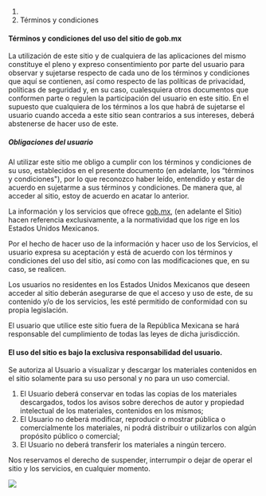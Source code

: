 1. [](https://www.gob.mx/)
2. Términos y condiciones

#### Términos y condiciones del uso del sitio de gob.mx

La utilización de este sitio y de cualquiera de las aplicaciones del mismo constituye el pleno y expreso consentimiento por parte del usuario para observar y sujetarse respecto de cada uno de los términos y condiciones que aquí se contienen, así como respecto de las políticas de privacidad, políticas de seguridad y, en su caso, cualesquiera otros documentos que conformen parte o regulen la participación del usuario en este sitio. En el supuesto que cualquiera de los términos a los que habrá de sujetarse el usuario cuando acceda a este sitio sean contrarios a sus intereses, deberá abstenerse de hacer uso de este.

##### Obligaciones del usuario

Al utilizar este sitio me obligo a cumplir con los términos y condiciones de su uso, establecidos en el presente documento (en adelante, los “términos y condiciones"), por lo que reconozco haber leído, entendido y estar de acuerdo en sujetarme a sus términos y condiciones. De manera que, al acceder al sitio, estoy de acuerdo en acatar lo anterior.

La información y los servicios que ofrece [gob.mx](http://www.gob.mx/), (en adelante el Sitio) hacen referencia exclusivamente, a la normatividad que los rige en los Estados Unidos Mexicanos.

Por el hecho de hacer uso de la información y hacer uso de los Servicios, el usuario expresa su aceptación y está de acuerdo con los términos y condiciones del uso del sitio, así como con las modificaciones que, en su caso, se realicen.

Los usuarios no residentes en los Estados Unidos Mexicanos que deseen acceder al sitio deberán asegurarse de que el acceso y uso de este, de su contenido y/o de los servicios, les esté permitido de conformidad con su propia legislación.

El usuario que utilice este sitio fuera de la República Mexicana se hará responsable del cumplimiento de todas las leyes de dicha jurisdicción.

#### El uso del sitio es bajo la exclusiva responsabilidad del usuario.

Se autoriza al Usuario a visualizar y descargar los materiales contenidos en el sitio solamente para su uso personal y no para un uso comercial.

1. El Usuario deberá conservar en todas las copias de los materiales descargados, todos los avisos sobre derechos de autor y propiedad intelectual de los materiales, contenidos en los mismos;
2. El Usuario no deberá modificar, reproducir o mostrar pública o comercialmente los materiales, ni podrá distribuir o utilizarlos con algún propósito público o comercial;
3. El Usuario no deberá transferir los materiales a ningún tercero.

Nos reservamos el derecho de suspender, interrumpir o dejar de operar el sitio y los servicios, en cualquier momento.

![](https://sb.scorecardresearch.com/p?c1=2&c2=17183199&cv=2.0&cj=1)